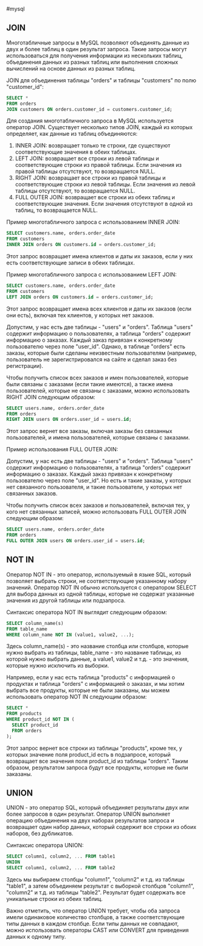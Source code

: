 #mysql
## JOIN
Многотабличные запросы в MySQL позволяют объединять данные из двух и более таблиц в один результат запроса. Такие запросы могут использоваться для получения информации из нескольких таблиц, объединения данных из разных таблиц или выполнения сложных вычислений на основе данных из разных таблиц.

JOIN для объединения таблицы "orders" и таблицы "customers" по полю "customer_id":

```sql
SELECT *
FROM orders
JOIN customers ON orders.customer_id = customers.customer_id;
```

Для создания многотабличного запроса в MySQL используется оператор JOIN. Существует несколько типов JOIN, каждый из которых определяет, как данные из таблиц объединяются:

1.  INNER JOIN: возвращает только те строки, где существуют соответствующие значения в обеих таблицах.
2.  LEFT JOIN: возвращает все строки из левой таблицы и соответствующие строки из правой таблицы. Если значения из правой таблицы отсутствуют, то возвращается NULL.
3.  RIGHT JOIN: возвращает все строки из правой таблицы и соответствующие строки из левой таблицы. Если значения из левой таблицы отсутствуют, то возвращается NULL.
4.  FULL OUTER JOIN: возвращает все строки из обеих таблиц и соответствующие значения. Если значения отсутствуют в одной из таблиц, то возвращается NULL.

Пример многотабличного запроса с использованием INNER JOIN:

```sql
SELECT customers.name, orders.order_date
FROM customers
INNER JOIN orders ON customers.id = orders.customer_id;
```

Этот запрос возвращает имена клиентов и даты их заказов, если у них есть соответствующие записи в обеих таблицах.

Пример многотабличного запроса с использованием LEFT JOIN:

```sql
SELECT customers.name, orders.order_date
FROM customers
LEFT JOIN orders ON customers.id = orders.customer_id;
```

Этот запрос возвращает имена всех клиентов и даты их заказов (если они есть), включая тех клиентов, у которых нет заказов.


Допустим, у нас есть две таблицы - "users" и "orders". Таблица "users" содержит информацию о пользователях, а таблица "orders" содержит информацию о заказах. Каждый заказ привязан к конкретному пользователю через поле "user_id". Однако, в таблице "orders" есть заказы, которые были сделаны неизвестным пользователям (например, пользователь не зарегистрировался на сайте и сделал заказ без регистрации).

Чтобы получить список всех заказов и имен пользователей, которые были связаны с заказами (если такие имеются), а также имена пользователей, которые не связаны с заказами, можно использовать RIGHT JOIN следующим образом:

```sql
SELECT users.name, orders.order_date
FROM orders
RIGHT JOIN users ON orders.user_id = users.id;
```

Этот запрос вернет все заказы, включая заказы без связанных пользователей, и имена пользователей, которые связаны с заказами.

Пример использования FULL OUTER JOIN:

Допустим, у нас есть две таблицы - "users" и "orders". Таблица "users" содержит информацию о пользователях, а таблица "orders" содержит информацию о заказах. Каждый заказ привязан к конкретному пользователю через поле "user_id". Но есть и такие заказы, у которых нет связанного пользователя, и такие пользователи, у которых нет связанных заказов.

Чтобы получить список всех заказов и пользователей, включая тех, у кого нет связанных записей, можно использовать FULL OUTER JOIN следующим образом:

```sql
SELECT users.name, orders.order_date
FROM orders
FULL OUTER JOIN users ON orders.user_id = users.id;
```

## NOT IN

Оператор NOT IN - это оператор, используемый в языке SQL, который позволяет выбрать строки, не соответствующие указанному набору значений. Оператор NOT IN обычно используется с оператором SELECT для выбора данных из одной таблицы, которые не содержат указанные значения из другой таблицы или подзапроса.

Синтаксис оператора NOT IN выглядит следующим образом:

```sql
SELECT column_name(s)
FROM table_name
WHERE column_name NOT IN (value1, value2, ...);
```

Здесь column_name(s) - это название столбца или столбцов, которые нужно выбрать из таблицы, table_name - это название таблицы, из которой нужно выбрать данные, а value1, value2 и т.д. - это значения, которые нужно исключить из выборки.

Например, если у нас есть таблица "products" с информацией о продуктах и таблица "orders" с информацией о заказах, и мы хотим выбрать все продукты, которые не были заказаны, мы можем использовать оператор NOT IN следующим образом:

```sql
SELECT *
FROM products
WHERE product_id NOT IN (
  SELECT product_id
  FROM orders
);
```

Этот запрос вернет все строки из таблицы "products", кроме тех, у которых значение поля product_id есть в подзапросе, который возвращает все значения поля product_id из таблицы "orders". Таким образом, результатом запроса будут все продукты, которые не были заказаны.

## UNION

UNION - это оператор SQL, который объединяет результаты двух или более запросов в один результат. Оператор UNION выполняет операцию объединения на двух наборах результатов запроса и возвращает один набор данных, который содержит все строки из обоих наборов, без дубликатов.

Синтаксис оператора UNION:

```sql
SELECT column1, column2, ... FROM table1
UNION
SELECT column1, column2, ... FROM table2
```

Здесь мы выбираем столбцы "column1", "column2" и т.д. из таблицы "table1", а затем объединяем результат с выборкой столбцов "column1", "column2" и т.д. из таблицы "table2". Результат будет содержать все уникальные строки из обеих таблиц.

Важно отметить, что оператор UNION требует, чтобы оба запроса имели одинаковое количество столбцов, а также соответствующие типы данных в каждом столбце. Если типы данных не совпадают, можно использовать операторы CAST или CONVERT для приведения данных к одному типу.


